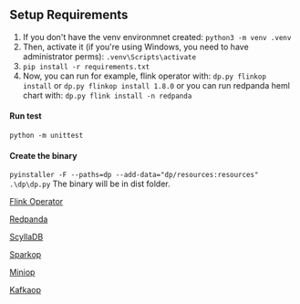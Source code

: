 ## Setup Requirements

1.  If you don't have the venv environmnet created:
`python3 -m venv .venv`
2.  Then, activate it (if you're using Windows, you need to have administrator perms):
`.venv\Scripts\activate`
3.  `pip install -r requirements.txt`
4. Now, you can run for example, flink operator with:
`dp.py flinkop install` or `dp.py flinkop install 1.8.0`
or you can run redpanda heml chart with:
`dp.py flink install -n redpanda`

#### Run test
`python -m unittest`

#### Create the binary 

`pyinstaller -F --paths=dp --add-data="dp/resources:resources" .\dp\dp.py`
The binary will be in dist folder.

[Flink Operator](dp/flinkop/README.md)

[Redpanda](dp/redpanda_helm/README.md)

[ScyllaDB](dp/scylladb/README.md)

[Sparkop](dp/sparkop/README.md)

[Miniop](dp/miniop/README.md)

[Kafkaop](dp/strimzi_kafka/README.md)